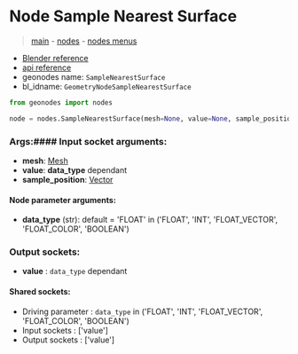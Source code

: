 # Node Sample Nearest Surface

> [main](../structure.md) - [nodes](nodes.md) - [nodes menus](nodes_menus.md)

- [Blender reference](https://docs.blender.org/manual/en/latest/modeling/geometry_nodes/mesh/sample_nearest_surface.html)
- [api reference](https://docs.blender.org/api/current/bpy.types.GeometryNodeSampleNearestSurface.html)
- geonodes name: `SampleNearestSurface`
- bl_idname: `GeometryNodeSampleNearestSurface`

```python
from geonodes import nodes

node = nodes.SampleNearestSurface(mesh=None, value=None, sample_position=None, data_type='FLOAT')
```

### Args:#### Input socket arguments:

- **mesh**: [Mesh](Mesh.md)
- **value**: **data_type** dependant
- **sample_position**: [Vector](Vector.md)

#### Node parameter arguments:

- **data_type** (str): default = 'FLOAT' in ('FLOAT', 'INT', 'FLOAT_VECTOR', 'FLOAT_COLOR', 'BOOLEAN')

### Output sockets:

- **value** : ``data_type`` dependant

#### Shared sockets:

- Driving parameter : ``data_type`` in ('FLOAT', 'INT', 'FLOAT_VECTOR', 'FLOAT_COLOR', 'BOOLEAN')
- Input sockets  : ['value']
- Output sockets : ['value']
